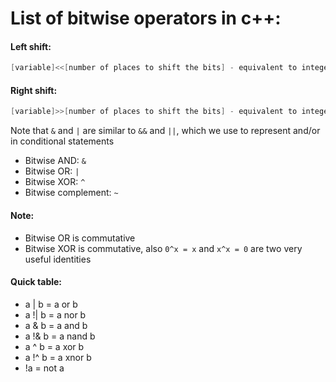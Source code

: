 # List of bitwise operators in c++: 

#### Left shift:
```cpp
[variable]<<[number of places to shift the bits] - equivalent to integer multiplication by a power of 2
```
#### Right shift:
```cpp
[variable]>>[number of places to shift the bits] - equivalent to integer division by a power of 2
```

Note that `&` and `|` are similar to `&&` and `||`, which we use to represent and/or in conditional statements
- Bitwise AND: `&`
- Bitwise OR: `|` 
- Bitwise XOR: `^`
- Bitwise complement: `~`

#### Note: 
- Bitwise OR is commutative
- Bitwise XOR is commutative, also `0^x = x` and `x^x = 0` are two very useful identities

#### Quick table:
- a | b = a or b
- a !| b = a nor b
- a & b = a and b
- a !& b = a nand b
- a ^ b = a xor b
- a !^ b = a xnor b
- !a = not a
